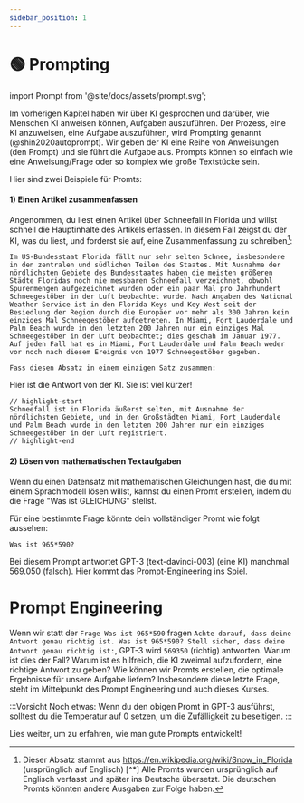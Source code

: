 ```yaml
---
sidebar_position: 1
---
```

# 🟢 Prompting

import Prompt from '@site/docs/assets/prompt.svg';

<div style={{textAlign: 'center'}}>
  <Prompt style={{width:"100%",height:"300px",verticalAlign:"top"}}/>
</div>

Im vorherigen Kapitel haben wir über KI gesprochen und darüber, wie Menschen KI anweisen können, Aufgaben auszuführen. Der Prozess, eine KI anzuweisen, eine Aufgabe auszuführen, wird Prompting genannt (@shin2020autoprompt). Wir geben der KI eine Reihe von Anweisungen (den Prompt) und sie führt die Aufgabe aus. Prompts können so einfach wie eine Anweisung/Frage oder so komplex wie große Textstücke sein.

Hier sind zwei Beispiele für Promts:

#### 1) Einen Artikel zusammenfassen

Angenommen, du liest einen Artikel über Schneefall in Florida und willst schnell die Hauptinhalte des Artikels erfassen. In diesem Fall zeigst du der KI, was du liest, und forderst sie auf, eine Zusammenfassung zu schreiben[^2]:

```
Im US-Bundesstaat Florida fällt nur sehr selten Schnee, insbesondere in den zentralen und südlichen Teilen des Staates. Mit Ausnahme der nördlichsten Gebiete des Bundesstaates haben die meisten größeren Städte Floridas noch nie messbaren Schneefall verzeichnet, obwohl Spurenmengen aufgezeichnet wurden oder ein paar Mal pro Jahrhundert Schneegestöber in der Luft beobachtet wurde. Nach Angaben des National Weather Service ist in den Florida Keys und Key West seit der Besiedlung der Region durch die Europäer vor mehr als 300 Jahren kein einziges Mal Schneegestöber aufgetreten. In Miami, Fort Lauderdale und Palm Beach wurde in den letzten 200 Jahren nur ein einziges Mal Schneegestöber in der Luft beobachtet; dies geschah im Januar 1977. Auf jeden Fall hat es in Miami, Fort Lauderdale und Palm Beach weder vor noch nach diesem Ereignis von 1977 Schneegestöber gegeben.

Fass diesen Absatz in einem einzigen Satz zusammen:
```

Hier ist die Antwort von der KI. Sie ist viel kürzer!

```text
// highlight-start
Schneefall ist in Florida äußerst selten, mit Ausnahme der nördlichsten Gebiete, und in den Großstädten Miami, Fort Lauderdale und Palm Beach wurde in den letzten 200 Jahren nur ein einziges Schneegestöber in der Luft registriert.
// highlight-end
```

#### 2) Lösen von mathematischen Textaufgaben

Wenn du einen Datensatz mit mathematischen Gleichungen hast, die du mit einem Sprachmodell lösen willst, kannst du einen Promt erstellen, indem du die Frage "Was ist GLEICHUNG" stellst.

Für eine bestimmte Frage könnte dein vollständiger Promt wie folgt aussehen:

```
Was ist 965*590?
```

Bei diesem Prompt antwortet GPT-3 (text-davinci-003) (eine KI) manchmal 569.050 (falsch). Hier kommt das Prompt-Engineering ins Spiel.

# Prompt Engineering

Wenn wir statt der `Frage Was ist 965*590` fragen `Achte darauf, dass deine Antwort genau richtig ist. Was ist 965*590? Stell sicher, dass deine Antwort genau richtig ist:`, GPT-3 wird `569350` (richtig) antworten. Warum ist dies der Fall? Warum ist es hilfreich, die KI zweimal aufzufordern, eine richtige Antwort zu geben? Wie können wir Promts erstellen, die optimale Ergebnisse für unsere Aufgabe liefern? Insbesondere diese letzte Frage, steht im Mittelpunkt des Prompt Engineering und auch dieses Kurses.

:::Vorsicht
Noch etwas: Wenn du den obigen Promt in GPT-3 ausführst, solltest du die Temperatur auf 0 setzen, um die Zufälligkeit zu beseitigen.
:::

Lies weiter, um zu erfahren, wie man gute Prompts entwickelt!

[^2]: Dieser Absatz stammt aus https://en.wikipedia.org/wiki/Snow_in_Florida (ursprünglich auf Englisch)
[^*] Alle Promts wurden ursprünglich auf Englisch verfasst und später ins Deutsche übersetzt. Die deutschen Promts könnten andere Ausgaben zur Folge haben.